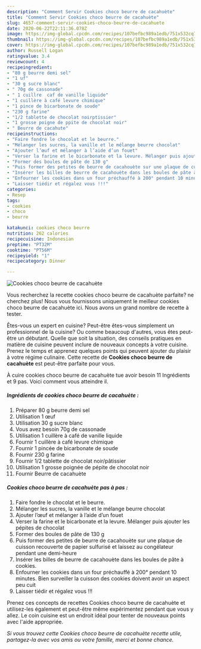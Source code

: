 ```yaml
---
description: "Comment Servir Cookies choco beurre de cacahuète"
title: "Comment Servir Cookies choco beurre de cacahuète"
slug: 4657-comment-servir-cookies-choco-beurre-de-cacahuete
date: 2020-06-22T22:11:36.078Z
image: https://img-global.cpcdn.com/recipes/107befbc989a1edb/751x532cq70/cookies-choco-beurre-de-cacahuete-photo-principale-de-la-recette.jpg
thumbnail: https://img-global.cpcdn.com/recipes/107befbc989a1edb/751x532cq70/cookies-choco-beurre-de-cacahuete-photo-principale-de-la-recette.jpg
cover: https://img-global.cpcdn.com/recipes/107befbc989a1edb/751x532cq70/cookies-choco-beurre-de-cacahuete-photo-principale-de-la-recette.jpg
author: Russell Logan
ratingvalue: 3.4
reviewcount: 4
recipeingredient:
- "80 g beurre demi sel"
- "1 uf"
- "30 g sucre blanc"
- " 70g de cassonade"
- " 1 cuillre  caf de vanille liquide"
- "1 cuillère à café levure chimique"
- "1 pince de bicarbonate de soude"
- "230 g farine"
- "1/2 tablette de chocolat noirptissier"
- "1 grosse poigne de ppite de chocolat noir"
- " Beurre de cacahute"
recipeinstructions:
- "Faire fondre le chocolat et le beurre."
- "Mélanger les sucres, la vanille et le mélange beurre chocolat"
- "Ajouter l’œuf et mélanger à l’aide d’un fouet"
- "Verser la farine et le bicarbonate et la levure. Mélanger puis ajouter les pépites de chocolat"
- "Former des boules de pâte de 130 g"
- "Puis former des petites de beurre de cacahouète sur une plaque de cuisson recouverte de papier sulfurisé et laissez au congélateur pendant une demi-heure"
- "Insérer les billes de beurre de cacahouète dans les boules de pâte à cookies."
- "Enfourner les cookies dans un four préchauffé à 200° pendant 10 minutes. Bien surveiller la cuisson des cookies doivent avoir un aspect peu cuit"
- "Laisser tiédir et régalez vous !!!"
categories:
- Resep
tags:
- cookies
- choco
- beurre

katakunci: cookies choco beurre 
nutrition: 262 calories
recipecuisine: Indonesian
preptime: "PT32M"
cooktime: "PT56M"
recipeyield: "1"
recipecategory: Dinner

---
```



![Cookies choco beurre de cacahuète](https://img-global.cpcdn.com/recipes/107befbc989a1edb/751x532cq70/cookies-choco-beurre-de-cacahuete-photo-principale-de-la-recette.jpg)

Vous recherchez la recette cookies choco beurre de cacahuète parfaite? ne cherchez plus! Nous vous fournissons uniquement le meilleur cookies choco beurre de cacahuète ici. Nous avons un grand nombre de recette à tester.

Êtes-vous un expert en cuisine? Peut-être êtes-vous simplement un professionnel de la cuisine? Ou comme beaucoup d'autres, vous êtes peut-être un débutant. Quelle que soit la situation, des conseils pratiques en matière de cuisine peuvent inclure de nouveaux concepts à votre cuisine. Prenez le temps et apprenez quelques points qui peuvent ajouter du plaisir à votre régime culinaire. Cette recette de <strong> Cookies choco beurre de cacahuète </strong> est peut-être parfaite pour vous.

<!--inarticleads1-->

À cuire cookies choco beurre de cacahuète tue avoir besoin 11 Ingrédients et 9 pas. Voici comment vous atteindre il.

##### Ingrédients de cookies choco beurre de cacahuète :

1. Préparer 80 g beurre demi sel
1. Utilisation 1 œuf
1. Utilisation 30 g sucre blanc
1. Vous avez besoin  70g de cassonade
1. Utilisation  1 cuillère à café de vanille liquide
1. Fournir 1 cuillère à café levure chimique
1. Fournir 1 pincée de bicarbonate de soude
1. Fournir 230 g farine
1. Fournir 1/2 tablette de chocolat noir/pâtissier
1. Utilisation 1 grosse poignée de pépite de chocolat noir
1. Fournir  Beurre de cacahuète




<!--inarticleads2-->

##### Cookies choco beurre de cacahuète pas à pas :

1. Faire fondre le chocolat et le beurre.
1. Mélanger les sucres, la vanille et le mélange beurre chocolat
1. Ajouter l’œuf et mélanger à l’aide d’un fouet
1. Verser la farine et le bicarbonate et la levure. Mélanger puis ajouter les pépites de chocolat
1. Former des boules de pâte de 130 g
1. Puis former des petites de beurre de cacahouète sur une plaque de cuisson recouverte de papier sulfurisé et laissez au congélateur pendant une demi-heure
1. Insérer les billes de beurre de cacahouète dans les boules de pâte à cookies.
1. Enfourner les cookies dans un four préchauffé à 200° pendant 10 minutes. Bien surveiller la cuisson des cookies doivent avoir un aspect peu cuit
1. Laisser tiédir et régalez vous !!!




<!--inarticleads1-->

<p>
Prenez ces concepts de recettes Cookies choco beurre de cacahuète et utilisez-les également et peut-être même expérimentez pendant que vous y allez. Le coin cuisine est un endroit idéal pour tenter de nouveaux points avec l'aide appropriée.
</p>

<p>
<i>Si vous trouvez cette Cookies choco beurre de cacahuète recette utile, partagez-la avec vos amis ou votre famille, merci et bonne chance.</i>
</p>
